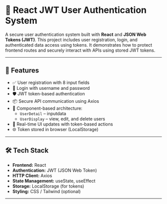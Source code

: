 # 🔐 React JWT User Authentication System

A secure user authentication system built with **React** and **JSON Web Tokens (JWT)**. This project includes user registration, login, and authenticated data access using tokens. It demonstrates how to protect frontend routes and securely interact with APIs using stored JWT tokens.

---

## 🚀 Features

- ✅ User registration with 8 input fields
- 🔐 Login with username and password
- 🛡️ JWT token-based authentication
- 📦 Secure API communication using Axios
- 🧩 Component-based architecture:
    - `UserDetail` – inputdata
    - `UserDisplay` – view, edit, and delete users
- 🔄 Real-time UI updates with token-based actions
- 🌐 Token stored in browser (LocalStorage)

---

## 🛠️ Tech Stack

- **Frontend:** React
- **Authentication:** JWT (JSON Web Token)
- **HTTP Client:** Axios
- **State Management:** useState, useEffect
- **Storage:** LocalStorage (for tokens)
- **Styling:** CSS / Tailwind (optional)

---



